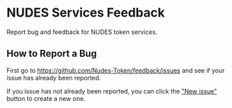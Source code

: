 # NUDES Services Feedback

Report bug and feedback for NUDES token services.

## How to Report a Bug

First go to https://github.com/Nudes-Token/feedback/issues and see if your issue has already been reported.

If you issue has not already been reported, you can click the ["New issue"](https://github.com/Nudes-Token/feedback/issues/new) button to create a new one.
